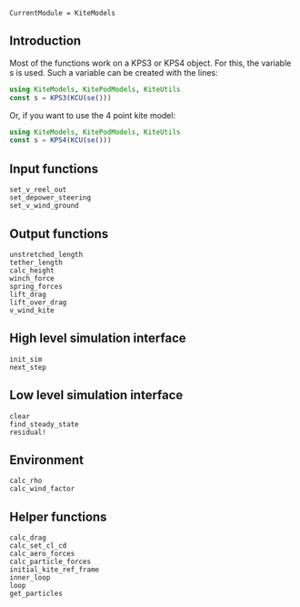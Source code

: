 ```@meta
CurrentModule = KiteModels
```
## Introduction
Most of the functions work on a KPS3 or KPS4 object. For this, the variable s is used.
Such a variable can be created with the lines:
```julia
using KiteModels, KitePodModels, KiteUtils
const s = KPS3(KCU(se()))
```
Or, if you want to use the 4 point kite model:
```julia
using KiteModels, KitePodModels, KiteUtils
const s = KPS4(KCU(se()))
```

## Input functions
```@docs
set_v_reel_out
set_depower_steering
set_v_wind_ground
```

## Output functions
```@docs
unstretched_length
tether_length
calc_height
winch_force
spring_forces
lift_drag
lift_over_drag
v_wind_kite
```

## High level simulation interface
```@docs
init_sim
next_step
```

## Low level simulation interface
```@docs
clear
find_steady_state
residual!
```

## Environment
```@docs
calc_rho
calc_wind_factor
```

## Helper functions
```@docs
calc_drag
calc_set_cl_cd
calc_aero_forces
calc_particle_forces
initial_kite_ref_frame
inner_loop
loop
get_particles
```
